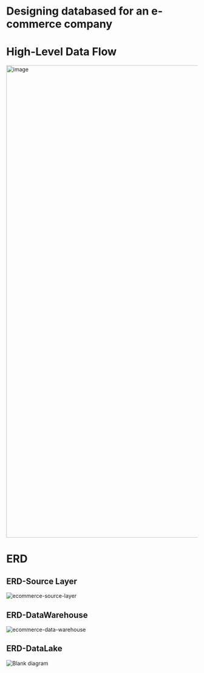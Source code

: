 # Designing databased for an e-commerce company

# High-Level Data Flow
<img width="1245" alt="image" src="https://user-images.githubusercontent.com/12545194/143726577-d07480f8-d74e-4198-85cc-667d0f957868.png">

# ERD

## ERD-Source Layer
![ecommerce-source-layer](https://user-images.githubusercontent.com/12545194/143726654-f755968d-892f-4296-beb9-7a00d36c2c8d.png)

## ERD-DataWarehouse
![ecommerce-data-warehouse](https://user-images.githubusercontent.com/12545194/143726680-c609273c-abd5-4872-8952-9b23b17e4382.png)

## ERD-DataLake
![Blank diagram](https://user-images.githubusercontent.com/12545194/143726919-2d29dd77-e604-43f4-acb6-2268ab3721af.png)
